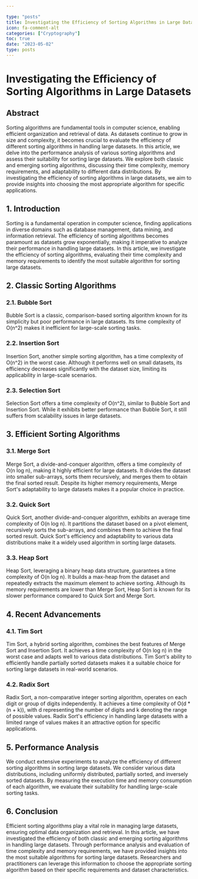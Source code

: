 ```yaml
---

type: "posts"
title: Investigating the Efficiency of Sorting Algorithms in Large Datasets
icon: fa-comment-alt
categories: ["Cryptography"]
toc: true
date: "2023-05-02"
type: posts
---
```





# Investigating the Efficiency of Sorting Algorithms in Large Datasets

## Abstract
Sorting algorithms are fundamental tools in computer science, enabling efficient organization and retrieval of data. As datasets continue to grow in size and complexity, it becomes crucial to evaluate the efficiency of different sorting algorithms in handling large datasets. In this article, we delve into the performance analysis of various sorting algorithms and assess their suitability for sorting large datasets. We explore both classic and emerging sorting algorithms, discussing their time complexity, memory requirements, and adaptability to different data distributions. By investigating the efficiency of sorting algorithms in large datasets, we aim to provide insights into choosing the most appropriate algorithm for specific applications.

## 1. Introduction
Sorting is a fundamental operation in computer science, finding applications in diverse domains such as database management, data mining, and information retrieval. The efficiency of sorting algorithms becomes paramount as datasets grow exponentially, making it imperative to analyze their performance in handling large datasets. In this article, we investigate the efficiency of sorting algorithms, evaluating their time complexity and memory requirements to identify the most suitable algorithm for sorting large datasets.

## 2. Classic Sorting Algorithms
### 2.1. Bubble Sort
Bubble Sort is a classic, comparison-based sorting algorithm known for its simplicity but poor performance in large datasets. Its time complexity of O(n^2) makes it inefficient for large-scale sorting tasks.

### 2.2. Insertion Sort
Insertion Sort, another simple sorting algorithm, has a time complexity of O(n^2) in the worst case. Although it performs well on small datasets, its efficiency decreases significantly with the dataset size, limiting its applicability in large-scale scenarios.

### 2.3. Selection Sort
Selection Sort offers a time complexity of O(n^2), similar to Bubble Sort and Insertion Sort. While it exhibits better performance than Bubble Sort, it still suffers from scalability issues in large datasets.

## 3. Efficient Sorting Algorithms
### 3.1. Merge Sort
Merge Sort, a divide-and-conquer algorithm, offers a time complexity of O(n log n), making it highly efficient for large datasets. It divides the dataset into smaller sub-arrays, sorts them recursively, and merges them to obtain the final sorted result. Despite its higher memory requirements, Merge Sort's adaptability to large datasets makes it a popular choice in practice.

### 3.2. Quick Sort
Quick Sort, another divide-and-conquer algorithm, exhibits an average time complexity of O(n log n). It partitions the dataset based on a pivot element, recursively sorts the sub-arrays, and combines them to achieve the final sorted result. Quick Sort's efficiency and adaptability to various data distributions make it a widely used algorithm in sorting large datasets.

### 3.3. Heap Sort
Heap Sort, leveraging a binary heap data structure, guarantees a time complexity of O(n log n). It builds a max-heap from the dataset and repeatedly extracts the maximum element to achieve sorting. Although its memory requirements are lower than Merge Sort, Heap Sort is known for its slower performance compared to Quick Sort and Merge Sort.

## 4. Recent Advancements
### 4.1. Tim Sort
Tim Sort, a hybrid sorting algorithm, combines the best features of Merge Sort and Insertion Sort. It achieves a time complexity of O(n log n) in the worst case and adapts well to various data distributions. Tim Sort's ability to efficiently handle partially sorted datasets makes it a suitable choice for sorting large datasets in real-world scenarios.

### 4.2. Radix Sort
Radix Sort, a non-comparative integer sorting algorithm, operates on each digit or group of digits independently. It achieves a time complexity of O(d * (n + k)), with d representing the number of digits and k denoting the range of possible values. Radix Sort's efficiency in handling large datasets with a limited range of values makes it an attractive option for specific applications.

## 5. Performance Analysis
We conduct extensive experiments to analyze the efficiency of different sorting algorithms in sorting large datasets. We consider various data distributions, including uniformly distributed, partially sorted, and inversely sorted datasets. By measuring the execution time and memory consumption of each algorithm, we evaluate their suitability for handling large-scale sorting tasks.

## 6. Conclusion
Efficient sorting algorithms play a vital role in managing large datasets, ensuring optimal data organization and retrieval. In this article, we have investigated the efficiency of both classic and emerging sorting algorithms in handling large datasets. Through performance analysis and evaluation of time complexity and memory requirements, we have provided insights into the most suitable algorithms for sorting large datasets. Researchers and practitioners can leverage this information to choose the appropriate sorting algorithm based on their specific requirements and dataset characteristics.